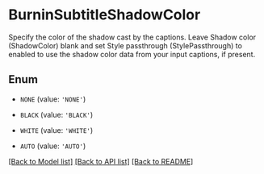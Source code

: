 # BurninSubtitleShadowColor

Specify the color of the shadow cast by the captions. Leave Shadow color (ShadowColor) blank and set Style passthrough (StylePassthrough) to enabled to use the shadow color data from your input captions, if present.

## Enum

* `NONE` (value: `'NONE'`)

* `BLACK` (value: `'BLACK'`)

* `WHITE` (value: `'WHITE'`)

* `AUTO` (value: `'AUTO'`)

[[Back to Model list]](../README.md#documentation-for-models) [[Back to API list]](../README.md#documentation-for-api-endpoints) [[Back to README]](../README.md)


